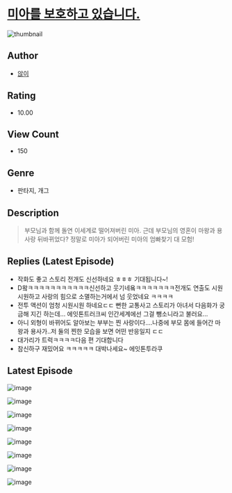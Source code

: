 # [미아를 보호하고 있습니다.](https://comic.naver.com/challenge/list?titleId=811169)
![thumbnail](https://image-comic.pstatic.net/user_contents_data/challenge_comic/2023/05/25/367068/upload_3905572376257049906_480x623.jpeg)

## Author
- [않이](https://comic.naver.com/artistTitle?id=367068)

## Rating
- 10.00

## View Count
- 150

## Genre
- 판타지, 개그

## Description
> 부모님과 함께 돌연 이세계로 떨어져버린 미아. 근데 부모님의 영혼이 마왕과 용사랑 뒤바뀌었다? 정말로 미아가 되어버린 미아의 엄빠찾기 대 모험!

## Replies (Latest Episode)
- 작화도 좋고 스토리 전개도 신선하네요 ㅎㅎㅎ 기대됩니다~!
- D왘ㅋㅋㅋㅋㅋㅋㅋㅋㅋㅋㅋ신선하고 웃기네욬ㅋㅋㅋㅋㅋㅋㅋ전개도 연출도 시원시원하고 사랑의 힘으로 소멸하는거에서 넘 웃었네요 ㅋㅋㅋㅋ
- 전투 액션이 엄청 시원시원 하네요ㄷㄷ 뻔한 교통사고 스토리가 아녀서 다음화가 궁금해 지긴 하는데... 에잇톤트러크씨 인간세계에선 그걸 뺑소니라고 불러요...
- 아니 외형이 바뀌어도 알아보는 부부는 찐 사랑이다....나중에 부모 몸에 들어간 마왕과 용사가..저 둘의 찐한 모습을 보면 어떤 반응일지 ㄷㄷ
- 대가리가 트럭ㅋㅋㅋㅋ다음 편 기대합니다
- 참신하구 재밌어요 ㅋㅋㅋㅋㅋ 대박나세요~ 에잇톤투라쿠

## Latest Episode
![image](https://image-comic.pstatic.net/user_contents_data/challenge_comic/2023/05/25/367068/upload_3689915260868898871.jpeg)

![image](https://image-comic.pstatic.net/user_contents_data/challenge_comic/2023/05/25/367068/upload_7219890551463885155.jpeg)

![image](https://image-comic.pstatic.net/user_contents_data/challenge_comic/2023/05/25/367068/upload_7004893151592001589.jpeg)

![image](https://image-comic.pstatic.net/user_contents_data/challenge_comic/2023/05/25/367068/upload_4134923707119461990.jpeg)

![image](https://image-comic.pstatic.net/user_contents_data/challenge_comic/2023/05/25/367068/upload_4062922390041420646.jpeg)

![image](https://image-comic.pstatic.net/user_contents_data/challenge_comic/2023/05/25/367068/upload_3559080863171372645.jpeg)

![image](https://image-comic.pstatic.net/user_contents_data/challenge_comic/2023/05/25/367068/upload_3907210464701200228.jpeg)

![image](https://image-comic.pstatic.net/user_contents_data/challenge_comic/2023/05/25/367068/upload_3617296713933414708.jpeg)
